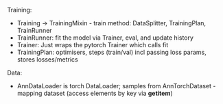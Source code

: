 Training:
- Training -> TrainingMixin - train method: DataSplitter, TrainingPlan, TrainRunner
- TrainRunner: fit the model via Trainer, eval, and update history
- Trainer: Just wraps the pytorch Trainer which calls fit
- TrainingPlan: optimisers, steps (train/val) incl passing loss params, stores losses/metrics

Data:
- AnnDataLoader is torch DataLoader; samples from AnnTorchDataset - mapping dataset (access elements by key via __getitem__)


